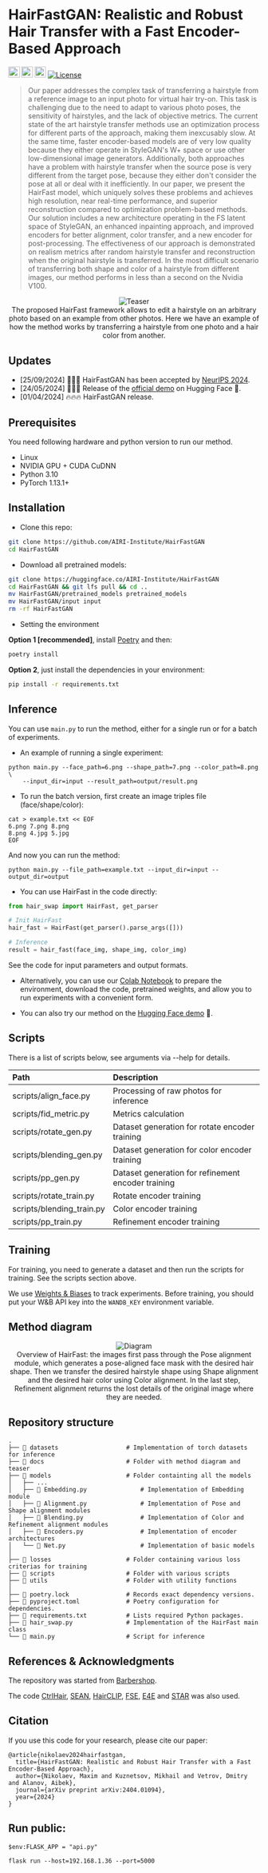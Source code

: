 # HairFastGAN: Realistic and Robust Hair Transfer with a Fast Encoder-Based Approach

<a href="https://arxiv.org/abs/2404.01094"><img src="https://img.shields.io/badge/arXiv-2404.01094-b31b1b.svg" height=22.5></a>
<a href="https://huggingface.co/spaces/AIRI-Institute/HairFastGAN"><img src="https://huggingface.co/datasets/huggingface/badges/resolve/main/open-in-hf-spaces-md.svg" height=22.5></a>
<a href="https://colab.research.google.com/#fileId=https://huggingface.co/AIRI-Institute/HairFastGAN/blob/main/notebooks/HairFast_inference.ipynb"><img src="https://colab.research.google.com/assets/colab-badge.svg" height=22.5></a>
[![License](https://img.shields.io/github/license/AIRI-Institute/al_toolbox)](./LICENSE)


> Our paper addresses the complex task of transferring a hairstyle from a reference image to an input photo for virtual hair try-on. This task is challenging due to the need to adapt to various photo poses, the sensitivity of hairstyles, and the lack of objective metrics. The current state of the art hairstyle transfer methods use an optimization process for different parts of the approach, making them inexcusably slow. At the same time, faster encoder-based models are of very low quality because they either operate in StyleGAN's W+ space or use other low-dimensional image generators. Additionally, both approaches have a problem with hairstyle transfer when the source pose is very different from the target pose, because they either don't consider the pose at all or deal with it inefficiently. In our paper, we present the HairFast model, which uniquely solves these problems and achieves high resolution, near real-time performance, and superior reconstruction compared to optimization problem-based methods. Our solution includes a new architecture operating in the FS latent space of StyleGAN, an enhanced inpainting approach, and improved encoders for better alignment, color transfer, and a new encoder for post-processing. The effectiveness of our approach is demonstrated on realism metrics after random hairstyle transfer and reconstruction when the original hairstyle is transferred. In the most difficult scenario of transferring both shape and color of a hairstyle from different images, our method performs in less than a second on the Nvidia V100.
> 

<p align="center">
  <img src="docs/assets/logo.webp" alt="Teaser"/>
  <br>
The proposed HairFast framework allows to edit a hairstyle on an arbitrary photo based on an example from other photos. Here we have an example of how the method works by transferring a hairstyle from one photo and a hair color from another.
</p>

## Updates

- [25/09/2024] 🎉🎉🎉 HairFastGAN has been accepted by [NeurIPS 2024](https://nips.cc/virtual/2024/poster/93397).
- [24/05/2024] 🌟🌟🌟 Release of the [official demo](https://huggingface.co/spaces/AIRI-Institute/HairFastGAN) on Hugging Face 🤗.
- [01/04/2024] 🔥🔥🔥 HairFastGAN release.
  
## Prerequisites
You need following hardware and python version to run our method.
- Linux
- NVIDIA GPU + CUDA CuDNN
- Python 3.10
- PyTorch 1.13.1+

## Installation

* Clone this repo:
```bash
git clone https://github.com/AIRI-Institute/HairFastGAN
cd HairFastGAN
```

* Download all pretrained models:
```bash
git clone https://huggingface.co/AIRI-Institute/HairFastGAN
cd HairFastGAN && git lfs pull && cd ..
mv HairFastGAN/pretrained_models pretrained_models
mv HairFastGAN/input input
rm -rf HairFastGAN
```

* Setting the environment

**Option 1 [recommended]**, install [Poetry](https://python-poetry.org/docs/) and then:
```bash
poetry install
```

**Option 2**, just install the dependencies in your environment:
```bash
pip install -r requirements.txt
```

## Inference
You can use `main.py` to run the method, either for a single run or for a batch of experiments.

* An example of running a single experiment:

```
python main.py --face_path=6.png --shape_path=7.png --color_path=8.png \
    --input_dir=input --result_path=output/result.png
```

* To run the batch version, first create an image triples file (face/shape/color):
```
cat > example.txt << EOF
6.png 7.png 8.png
8.png 4.jpg 5.jpg
EOF
```

And now you can run the method:
```
python main.py --file_path=example.txt --input_dir=input --output_dir=output
```

* You can use HairFast in the code directly:

```python
from hair_swap import HairFast, get_parser

# Init HairFast
hair_fast = HairFast(get_parser().parse_args([]))

# Inference
result = hair_fast(face_img, shape_img, color_img)
```

See the code for input parameters and output formats.

* Alternatively, you can use our [Colab Notebook](https://colab.research.google.com/#fileId=https://huggingface.co/AIRI-Institute/HairFastGAN/blob/main/notebooks/HairFast_inference.ipynb) to prepare the environment, download the code, pretrained weights, and allow you to run experiments with a convenient form.

* You can also try our method on the [Hugging Face demo](https://huggingface.co/spaces/AIRI-Institute/HairFastGAN) 🤗.

## Scripts

There is a list of scripts below, see arguments via --help for details.

| Path                                    | Description <img width=200>
|:----------------------------------------| :---
| scripts/align_face.py                   | Processing of raw photos for inference
| scripts/fid_metric.py                   | Metrics calculation
| scripts/rotate_gen.py                   | Dataset generation for rotate encoder training
| scripts/blending_gen.py                 | Dataset generation for color encoder training
| scripts/pp_gen.py                       | Dataset generation for refinement encoder training
| scripts/rotate_train.py                 | Rotate encoder training
| scripts/blending_train.py               | Color encoder training
| scripts/pp_train.py                     | Refinement encoder training


## Training
For training, you need to generate a dataset and then run the scripts for training. See the scripts section above.

We use [Weights & Biases](https://wandb.ai/home) to track experiments. Before training, you should put your W&B API key into the `WANDB_KEY` environment variable.

## Method diagram

<p align="center">
  <img src="https://huggingface.co/AIRI-Institute/HairFastGAN/resolve/main/docs/assets/diagram.webp" alt="Diagram"/>
  <br>
Overview of HairFast: the images first pass through the Pose alignment module, which generates a pose-aligned face mask with the desired hair shape. Then we transfer the desired hairstyle shape using Shape alignment and the desired hair color using Color alignment. In the last step, Refinement alignment returns the lost details of the original image where they are needed.
</p>

## Repository structure

    .
    ├── 📂 datasets                   # Implementation of torch datasets for inference
    ├── 📂 docs                       # Folder with method diagram and teaser
    ├── 📂 models                     # Folder containting all the models
    │   ├── ...
    │   ├── 📄 Embedding.py               # Implementation of Embedding module
    │   ├── 📄 Alignment.py               # Implementation of Pose and Shape alignment modules
    │   ├── 📄 Blending.py                # Implementation of Color and Refinement alignment modules
    │   ├── 📄 Encoders.py                # Implementation of encoder architectures
    │   └── 📄 Net.py                     # Implementation of basic models
    │
    ├── 📂 losses                     # Folder containing various loss criterias for training
    ├── 📂 scripts                    # Folder with various scripts
    ├── 📂 utils                      # Folder with utility functions
    │
    ├── 📜 poetry.lock                # Records exact dependency versions.
    ├── 📜 pyproject.toml             # Poetry configuration for dependencies.
    ├── 📜 requirements.txt           # Lists required Python packages.
    ├── 📄 hair_swap.py               # Implementation of the HairFast main class
    └── 📄 main.py                    # Script for inference

## References & Acknowledgments

The repository was started from [Barbershop](https://github.com/ZPdesu/Barbershop).

The code [CtrlHair](https://github.com/XuyangGuo/CtrlHair), [SEAN](https://github.com/ZPdesu/SEAN), [HairCLIP](https://github.com/wty-ustc/HairCLIP), [FSE](https://github.com/InterDigitalInc/FeatureStyleEncoder), [E4E](https://github.com/omertov/encoder4editing) and [STAR](https://github.com/ZhenglinZhou/STAR) was also used.

## Citation

If you use this code for your research, please cite our paper:
```
@article{nikolaev2024hairfastgan,
  title={HairFastGAN: Realistic and Robust Hair Transfer with a Fast Encoder-Based Approach},
  author={Nikolaev, Maxim and Kuznetsov, Mikhail and Vetrov, Dmitry and Alanov, Aibek},
  journal={arXiv preprint arXiv:2404.01094},
  year={2024}
}
```


## Run public:
```
$env:FLASK_APP = "api.py"
```
```
flask run --host=192.168.1.36 --port=5000
```